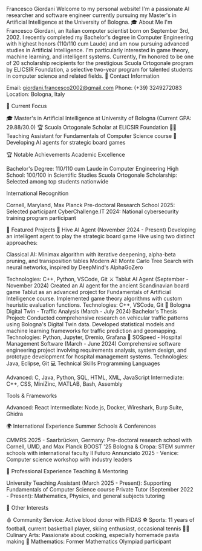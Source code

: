 Francesco Giordani
Welcome to my personal website! I'm a passionate AI researcher and software engineer currently pursuing my Master's in Artificial Intelligence at the University of Bologna.
🎓 About Me
I'm Francesco Giordani, an Italian computer scientist born on September 3rd, 2002. I recently completed my Bachelor's degree in Computer Engineering with highest honors (110/110 cum Laude) and am now pursuing advanced studies in Artificial Intelligence. I'm particularly interested in game theory, machine learning, and intelligent systems.
Currently, I'm honored to be one of 20 scholarship recipients for the prestigious Scuola Ortogonale program by ELICSIR Foundation, a selective two-year program for talented students in computer science and related fields.
📧 Contact Information

Email: giordani.francesco2002@gmail.com
Phone: (+39) 3249272083
Location: Bologna, Italy

🎯 Current Focus

🎓 Master's in Artificial Intelligence at University of Bologna (Current GPA: 29.88/30.0)
🏆 Scuola Ortogonale Scholar at ELICSIR Foundation
👨‍🏫 Teaching Assistant for Fundamentals of Computer Science course
🤖 Developing AI agents for strategic board games

🏆 Notable Achievements
Academic Excellence

Bachelor's Degree: 110/110 cum Laude in Computer Engineering
High School: 100/100 in Scientific Studies
Scuola Ortogonale Scholarship: Selected among top students nationwide

International Recognition

Cornell, Maryland, Max Planck Pre-doctoral Research School 2025: Selected participant
CyberChallenge.IT 2024: National cybersecurity training program participant

🔬 Featured Projects
🐝 Hive AI Agent (November 2024 - Present)
Developing an intelligent agent to play the strategic board game Hive using two distinct approaches:

Classical AI: Minimax algorithm with iterative deepening, alpha-beta pruning, and transposition tables
Modern AI: Monte Carlo Tree Search with neural networks, inspired by DeepMind's AlphaGoZero

Technologies: C++, Python, VSCode, Git
⚔️ Tablut AI Agent (September - November 2024)
Created an AI agent for the ancient Scandinavian board game Tablut as an advanced project for Fundamentals of Artificial Intelligence course. Implemented game theory algorithms with custom heuristic evaluation functions.
Technologies: C++, VSCode, Git
🚗 Bologna Digital Twin - Traffic Analysis (March - July 2024)
Bachelor's Thesis Project: Conducted comprehensive research on vehicular traffic patterns using Bologna's Digital Twin data. Developed statistical models and machine learning frameworks for traffic prediction and geomapping.
Technologies: Python, Jupyter, Dremio, Grafana
🏥 SOSpeed - Hospital Management Software (March - June 2024)
Comprehensive software engineering project involving requirements analysis, system design, and prototype development for hospital management systems.
Technologies: Java, Eclipse, Git
💻 Technical Skills
Programming Languages

Advanced: C, Java, Python, SQL, HTML, XML, JavaScript
Intermediate: C++, CSS, MiniZinc, MATLAB, Bash, Assembly

Tools & Frameworks

Advanced: React
Intermediate: Node.js, Docker, Wireshark, Burp Suite, Ghidra

🌍 International Experience
Summer Schools & Conferences

CMMRS 2025 - Saarbrücken, Germany: Pre-doctoral research school with Cornell, UMD, and Max Planck
BOOST '25 Bologna & Oropa: STEM summer schools with international faculty
Il Futuro Annunciato 2025 - Venice: Computer science workshop with industry leaders

🎯 Professional Experience
Teaching & Mentoring

University Teaching Assistant (March 2025 - Present): Supporting Fundamentals of Computer Science course
Private Tutor (September 2022 - Present): Mathematics, Physics, and general subjects tutoring

🏅 Other Interests

🩸 Community Service: Active blood donor with FIDAS
⚽ Sports: 11 years of football, current basketball player, skiing enthusiast, occasional tennis
👨‍🍳 Culinary Arts: Passionate about cooking, especially homemade pasta making
🧮 Mathematics: Former Mathematics Olympiad participant
